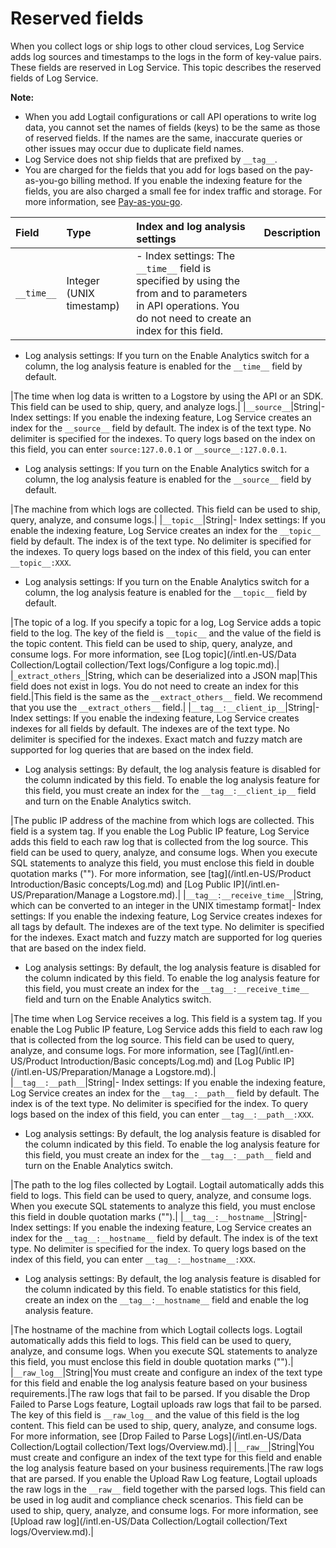 # Reserved fields

When you collect logs or ship logs to other cloud services, Log Service adds log sources and timestamps to the logs in the form of key-value pairs. These fields are reserved in Log Service. This topic describes the reserved fields of Log Service.

**Note:**

-   When you add Logtail configurations or call API operations to write log data, you cannot set the names of fields \(keys\) to be the same as those of reserved fields. If the names are the same, inaccurate queries or other issues may occur due to duplicate field names.
-   Log Service does not ship fields that are prefixed by `__tag__`.
-   You are charged for the fields that you add for logs based on the pay-as-you-go billing method. If you enable the indexing feature for the fields, you are also charged a small fee for index traffic and storage. For more information, see [Pay-as-you-go](/intl.en-US/Pricing/Pay-as-you-go.md).

|Field|Type|Index and log analysis settings|Description|
|:----|:---|:------------------------------|:----------|
|`__time__`|Integer \(UNIX timestamp\)|-   Index settings: The `__time__` field is specified by using the from and to parameters in API operations. You do not need to create an index for this field.
-   Log analysis settings: If you turn on the Enable Analytics switch for a column, the log analysis feature is enabled for the `__time__` field by default.

|The time when log data is written to a Logstore by using the API or an SDK. This field can be used to ship, query, and analyze logs.|
|`__source__`|String|-   Index settings: If you enable the indexing feature, Log Service creates an index for the `__source__` field by default. The index is of the text type. No delimiter is specified for the indexes. To query logs based on the index on this field, you can enter `source:127.0.0.1` or `__source__:127.0.0.1`.
-   Log analysis settings: If you turn on the Enable Analytics switch for a column, the log analysis feature is enabled for the `__source__` field by default.

|The machine from which logs are collected. This field can be used to ship, query, analyze, and consume logs.|
|`__topic__`|String|-   Index settings: If you enable the indexing feature, Log Service creates an index for the `__topic__` field by default. The index is of the text type. No delimiter is specified for the indexes. To query logs based on the index of this field, you can enter `__topic__:XXX`.
-   Log analysis settings: If you turn on the Enable Analytics switch for a column, the log analysis feature is enabled for the `__topic__` field by default.

|The topic of a log. If you specify a topic for a log, Log Service adds a topic field to the log. The key of the field is `__topic__` and the value of the field is the topic content. This field can be used to ship, query, analyze, and consume logs. For more information, see [Log topic](/intl.en-US/Data Collection/Logtail collection/Text logs/Configure a log topic.md).|
|`_extract_others_`|String, which can be deserialized into a JSON map|This field does not exist in logs. You do not need to create an index for this field.|This field is the same as the `__extract_others__` field. We recommend that you use the `__extract_others__` field.|
|`__tag__:__client_ip__`|String|-   Index settings: If you enable the indexing feature, Log Service creates indexes for all fields by default. The indexes are of the text type. No delimiter is specified for the indexes. Exact match and fuzzy match are supported for log queries that are based on the index field.
-   Log analysis settings: By default, the log analysis feature is disabled for the column indicated by this field. To enable the log analysis feature for this field, you must create an index for the `__tag__:__client_ip__` field and turn on the Enable Analytics switch.

|The public IP address of the machine from which logs are collected. This field is a system tag. If you enable the Log Public IP feature, Log Service adds this field to each raw log that is collected from the log source. This field can be used to query, analyze, and consume logs. When you execute SQL statements to analyze this field, you must enclose this field in double quotation marks \(""\). For more information, see [tag](/intl.en-US/Product Introduction/Basic concepts/Log.md) and [Log Public IP](/intl.en-US/Preparation/Manage a Logstore.md).|
|`__tag__:__receive_time__`|String, which can be converted to an integer in the UNIX timestamp format|-   Index settings: If you enable the indexing feature, Log Service creates indexes for all tags by default. The indexes are of the text type. No delimiter is specified for the indexes. Exact match and fuzzy match are supported for log queries that are based on the index field.
-   Log analysis settings: By default, the log analysis feature is disabled for the column indicated by this field. To enable the log analysis feature for this field, you must create an index for the `__tag__:__receive_time__` field and turn on the Enable Analytics switch.

|The time when Log Service receives a log. This field is a system tag. If you enable the Log Public IP feature, Log Service adds this field to each raw log that is collected from the log source. This field can be used to query, analyze, and consume logs. For more information, see [Tag](/intl.en-US/Product Introduction/Basic concepts/Log.md) and [Log Public IP](/intl.en-US/Preparation/Manage a Logstore.md).|
|`__tag__:__path__`|String|-   Index settings: If you enable the indexing feature, Log Service creates an index for the `__tag__:__path__` field by default. The index is of the text type. No delimiter is specified for the index. To query logs based on the index of this field, you can enter `__tag__:__path__:XXX`.
-   Log analysis settings: By default, the log analysis feature is disabled for the column indicated by this field. To enable the log analysis feature for this field, you must create an index for the `__tag__:__path__` field and turn on the Enable Analytics switch.

|The path to the log files collected by Logtail. Logtail automatically adds this field to logs. This field can be used to query, analyze, and consume logs. When you execute SQL statements to analyze this field, you must enclose this field in double quotation marks \(""\).|
|`__tag__:__hostname__`|String|-   Index settings: If you enable the indexing feature, Log Service creates an index for the `__tag__:__hostname__` field by default. The index is of the text type. No delimiter is specified for the index. To query logs based on the index of this field, you can enter `__tag__:__hostname__:XXX`.
-   Log analysis settings: By default, the log analysis feature is disabled for the column indicated by this field. To enable statistics for this field, create an index on the `__tag__:__hostname__` field and enable the log analysis feature.

|The hostname of the machine from which Logtail collects logs. Logtail automatically adds this field to logs. This field can be used to query, analyze, and consume logs. When you execute SQL statements to analyze this field, you must enclose this field in double quotation marks \(""\).|
|`__raw_log__`|String|You must create and configure an index of the text type for this field and enable the log analysis feature based on your business requirements.|The raw logs that fail to be parsed. If you disable the Drop Failed to Parse Logs feature, Logtail uploads raw logs that fail to be parsed. The key of this field is `__raw_log__` and the value of this field is the log content. This field can be used to ship, query, analyze, and consume logs. For more information, see [Drop Failed to Parse Logs](/intl.en-US/Data Collection/Logtail collection/Text logs/Overview.md).|
|`__raw__`|String|You must create and configure an index of the text type for this field and enable the log analysis feature based on your business requirements.|The raw logs that are parsed. If you enable the Upload Raw Log feature, Logtail uploads the raw logs in the `__raw__` field together with the parsed logs. This field can be used in log audit and compliance check scenarios. This field can be used to ship, query, analyze, and consume logs. For more information, see [Upload raw log](/intl.en-US/Data Collection/Logtail collection/Text logs/Overview.md).|

